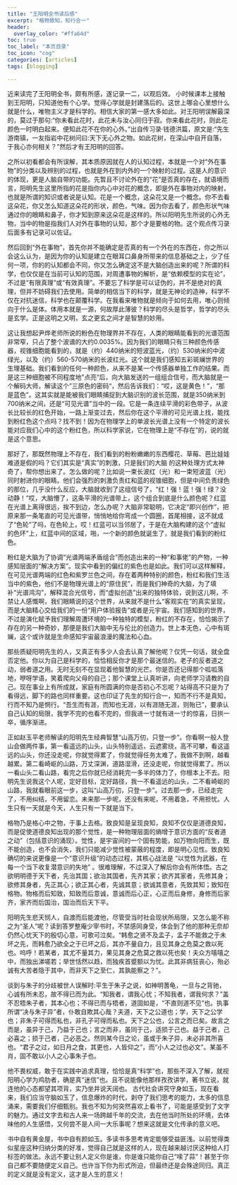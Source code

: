```yaml
---
title: "王阳明全书读后感"
excerpt: "格物致知，知行合一"
header:
  overlay_color: "#ffa64d"
toc: true
toc_label: "本页目录"
toc_icon: "cog"
categories: [articles]
tags: [blogging]

---
```

近来读完了王阳明全书，颇有所感，遂记录一二，以观后效。
小时候课本上接触到王阳明，只知道他有个心学。觉得心学就是封建落后的。这世上哪会心里想什么就是什么，唯物主义才是科学的。相信大家的第一感大多如此。对王阳明误解最深的，莫过于那句:“你未看此花时，此花未与汝心同归于寂。你来看此花时，则此花颜色一时明白起来。便知此花不在你的心外。”出自传习录·钱德洪篇，原文是:“先生游南镇，一友指岩中花树问曰:天下无心外之物。如此花树，在深山中自开自落，于我心亦何相关？”然后才有王阳明的回答。

之所以初看都会有所误解，其本质原因就在人的认知过程，本就是一个对“外在事物”的分类以及辨别的过程，也就是外在到内外的一个映射的过程。这是人的意识的体现，更是人脑自带的功能。先暂且不讨论外在的“花”是否真的存在，就语境而言，阳明先生这里所指的花是指你内心中对花的概念，即是外在事物对内的映射，也就是所谓的知识或者说是认知。花是一个概念，这朵花又是一个概念。你不去看这朵花，你又怎么知道这朵花的形状，颜色，气味。因为你去看了，颜色形状气味通过你的眼睛和鼻子，你才知到原来这朵花是这样的。所以阳明先生所说的心外无物，当中的物是指我们人对外在事物的认知，那个才是要格的物。这个观点传习录后面多有记录可以佐证。

然后回到“外在事物”，首先你并不能确定是否真的有一个外在的东西在，你之所以会这么认为，是因为你的认知是建立在眼耳口鼻身所带来的信息基础之上，少了任何一项，你的的认知都会不同，你又怎么确定这不是大脑创造出来的呢？所谓的科学，也仅仅是在当前可认知的范围，对周遭事物的解析，是“依赖模型的实在论”，不过是“有限真理”或“有效真理”。不要忘了科学是可以证伪的，并不是绝对的真理，但并不妨碍我们去使用。简单的相信当下的科学，就是无神论的造神，科学不仅在对抗迷信，科学也在颠覆科学。在我看来唯物就是倾向于如何去用，唯心则倾向于什么是体。体用本就是一源，何故厚此薄彼？科学的尽头是哲学，哲学的尽头是玄学。正是这明之又明，玄之更玄之间才是智慧的妙用。
 
这让我想起尹烨老师所说的粉色在物理界并不存在，人类的眼睛能看到的光谱范围非常窄，只占了整个波谱的大约0.0035%。因为我们的眼睛只有三种颜色传感器，视锥细胞能看到的，就是（约）440纳米的短波蓝光，（约）530纳米的中波绿光，以及（约）560-570纳米的长波红光。这个就是我们感知五彩斑斓世界的生理基础。我们看到的任何一种颜色，从来不是某一个传感器单独工作的结果。而是这三种细胞被不同程度地”点亮“后，向大脑发送的一组组合信号，而大脑就是一个解码大师，解读这个”三原色的密码“，然后告诉我们：“哎，这是黄色！”，“那是蓝色”。这其实就是能被我们眼睛捕捉到大脑识别的波长范围，就是350纳米到700纳米之间，还是“可见光谱”当中的一段。它是一条连续平滑的彩色带子，从波长比较长的红色开始，一路上渐变过去，然后你在这个平滑的可见光谱上找，能找到粉红色这个点吗？找不到！因为在物理学上的单波长光谱上没有一个特定的波长能对应我们心中的这个粉红色，所以科学家说，它在物理上是“不存在”的，说的就是这个意思。

那好了，那既然物理上不存在，我们看到的粉粉嫩嫩的东西樱花、草莓、芭比娃娃难道是假的吗？它们其实是“真实”的刺激，只是我们的大脑
的这种处理方式太神奇了，帮你想出来了。怎么做的呢？比如说一束长波红（光）和一束短波蓝（光）同时射进你的眼睛。他们会强烈的刺激负责红和蓝的视锥细胞，但是中间负责绿色的那位，几乎没什么反应，大脑就收到了这组信号了，“红！强！蓝！强！绿？没动静！”哎，大脑懵了，这条平滑的光谱带上，这个组合到底是什么颜色呢？红蓝在光谱上离得很远，挨不到边，怎么办呢？大脑非常聪明，它决定“即兴创作”，把原来那一条笔直的可见光谱带，悄悄地给你弯成一个圆圈，首尾相接，这不就成了“色轮”了吗，在色轮上，哎！红蓝可以当邻居了，于是在大脑构建的这个“虚拟的色环”上，红蓝中间的区域，啪，一个新的颜色就诞生了，就是我们看到的粉红色。

粉红是大脑为了协调“光谱两端矛盾组合”而创造出来的一种“和事佬”的产物，一种感知层面的“解决方案”。现实中看到的偏红的紫色也是如此。我们可以这样解释，在可见光谱两端的红色和紫罗兰色之间，存在着两种特别的颜色，粉红和我们生活当中的紫色，他们不是物理光谱上的“原住民”，而是我们神奇的大脑，为了填补“光谱鸿沟”，解释混合光信号，而“虚拟创造”出来的独特体验，说到这儿啊，不禁让人感慨啊，我们眼睛说的这个世界，从来就不是什么“客观实在”的真实呈现，而是大脑精心交给我们的一份“用户体验报告”或者是元宇宙。我们感知到的世界，不过是演化赋予我们理解周遭环境的一种独特的模型，粉红的不存在，恰恰揭示了存在的另一种奇妙，那便是我们大脑中无与伦比的创造力。世上本无色，心中有斑斓，这个或许就是生命感知宇宙最浪漫的魔法和心血。

那些质疑阳明先生的人，又真正有多少人会去认真了解他呢？仅凭一句话，就全盘否定他。你以为自己是科学的，恰恰相反你才是那个最迷信的。老子的反者道之动，弱者道之用。无时无刻不在显现着他智慧的光芒。你是否还记得那个呱呱落地，咿呀学语，笑着爬向父母的自己；那个课堂上认真听讲，向老师学习请教的自己。现在事业上有所成就，家庭有所圆满的你是否初心不忘呢？站得高不只是为了看得远，脚下的路也同样重要。这也印证了先生的知行合一，知而不行不是真知，行而不知乃是惘行。“吾生而有涯，而知也无涯，以有涯随无涯，则殆已”，要承认自己认知的局限，我学不完的也看不完的，但我进一寸就有进一寸的惊喜，日拱一卒，循序渐进。

正如赵玉平老师解读的阳明先生经典智慧“山高万仞，只登一步”。你看啊一般人登山会做两件事，第一看遥远的山头，山头特别遥远，云遮雾绕，高不可攀，看这遥远的山头，你还没走呢，你就觉得累了，你就觉得任务太难了，我做不到啊，越看越累。第二看崎岖的山路，万丈深渊，道路湿滑，还没走呢，你就觉得累了。所以一看山头二看山路，看完之后你就已经消耗完一多半的体力了，你根本上不去。阳明先生说我这个人呢，定好目标，定好路径，我一不看遥远的山头，二不看崎岖的山路，我就看眼前这一步，这叫“山高万仞，只登一步”。过去那一步，已经走完了，不用纠结，不用留恋。未来那一步呢，还没有来呢，不用着急，不用担忧。人生只有一天就是今天，人生只有一下就是当下。

格物乃是格心中之物，于事上去格。致良知是呈现良知，良知不仅仅是道德良知，而是促使道德良知出现的那个觉性，是一种物理层面的熵增于意识方面的“反者道之动”（包括意识的涌现）。觉性，是宇宙间的一个固有势能，如万物向阳而生，既不能创造，也不会消失，我们只能减少觉性被蒙蔽的程度，即是明心见性。致良知确切的来说更像是一个“意识升级”的动态过程，其核心战法是 “以觉性为武器，在每一个当下收复潜意识的失地” 。很难理解，不过深入了解后你会有所体悟。古之欲明明德于天下者，先治其国；欲治其国者，先齐其家；欲齐其家者，先修其身；欲修其身者，先正其心；欲正其心者，先诚其意；欲诚其意者，先致其知；致知在格物。物格而后知致，知致而后意诚，意诚而后心正，心正而后身修，身修而后家齐，家齐而后国治，国治而后天下平。

阳明先生悲天悯人，自渡而后能渡他，尽管受当时社会现状所局限，又怎么能不称之为“圣人”呢？读到答罗整庵少宰书时，不禁感同身受，体会到了他的那种无奈却仍然心忧天下的殷切心意，可歌可泣矣。“韩愈之贤不及孟子，孟子不能救之于未坏之先，而韩愈乃欲全之于已坏之后，其亦不量自力，且见其身之危莫之救以死也。呜呼！若某者，其尤不量其力，果见其身之危莫之救以死也矣！夫众方嘻嘻之中，而独出涕嗟若；举世恬然以趋，而独疾首蹙额以为忧。此其非病狂丧心，殆必诚有大苦者隐于其中，而非天下之至仁，其孰能察之？”。

谈到与朱子的分歧被世人误解时:平生于朱子之说，如神明蓍龟，一旦与之背驰，心诚有所未忍，故不得已而为此。“知我者，谓我心忧；不知我者，谓我何求？”盖不忍牾朱子者，其本心也；不得已而与牾者，道固如是，“不直则道不见”也。执事所谓“决与朱子异”者，仆敢自欺其心哉？夫道，天下之公道也；学，天下之公学也；非朱子可得而私也，非孔子可得而私也。天下之公也，公言之而已矣。故言之而是，虽异于己，乃益于己也；言之而非，虽同于己，适损于己也。益于己者，己必喜之；损于己者，己必恶之。然则某今日之论，虽或于朱子异，未必非其所喜也。“君子之过，如日月之食，其更也，人皆仰之”，而“小人之过也必文”。某虽不肖，固不敢以小人之心事朱子也。

他不畏权威，敢于在实践中追求真理，恰恰是真“科学”也，那些不深入了解，就视阳明心学为鸡肋者，确是真“迷信”也。且不说能像他那样孜孜讲学，著书立说，就连他的心态都望其项背，实乃坐井说天阔也。
古代社会讲究守身如玉，现在看来，我们应当守脑如玉了，信息爆炸的时代，剥夺了我们思考的能力，太多的信息涌来，需要我们仔细甄别。我也不知为何突然喜欢上看书了，可能是感受到了文字的魅力。通过文字去和古人来一场跨越千年的交流，去在他当时所处的环境，去体味他的人生感悟，又何尝不是人间一大乐事呢？想来这就是文化传承的意义吧。

书中自有黄金屋，书中自有颜如玉。多读书多思考肯定能够受益匪浅。以前觉得类似星座这种归纳分类的好准，觉得自己就是这样的人，现在越来越讨厌这种给人打标签的做法。永远不要让别人定义你是谁，你是谁只能你自己“嗦了蒜”！甚至于你自己都不要随便定义自己。也许当下你为形式所迫，但最终还是会殊途同归。真正的定义就是没有定义，这才是人生的意义！


